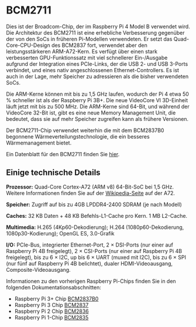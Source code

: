 # BCM2711

Dies ist der Broadcom-Chip, der im Raspberry Pi 4 Model B verwendet wird. Die Architektur des BCM2711 ist eine erhebliche Verbesserung gegenüber der von den SoCs in früheren Pi-Modellen verwendeten. Er setzt das Quad-Core-CPU-Design des BCM2837 fort, verwendet aber den leistungsstärkeren ARM-A72-Kern. Es verfügt über einen stark verbesserten GPU-Funktionssatz mit viel schnellerer Ein-/Ausgabe aufgrund der Integration eines PCIe-Links, der die USB 2- und USB 3-Ports verbindet, und eines nativ angeschlossenen Ethernet-Controllers. Es ist auch in der Lage, mehr Speicher zu adressieren als die bisher verwendeten SoCs.

Die ARM-Kerne können mit bis zu 1,5 GHz laufen, wodurch der Pi 4 etwa 50 % schneller ist als der Raspberry Pi 3B+. Die neue VideoCore VI 3D-Einheit läuft jetzt mit bis zu 500 MHz. Die ARM-Kerne sind 64-Bit, und während der VideoCore 32-Bit ist, gibt es eine neue Memory Management Unit, die bedeutet, dass sie auf mehr Speicher zugreifen kann als frühere Versionen.

Der BCM2711-Chip verwendet weiterhin die mit dem BCM2837B0 begonnene Wärmeverteilungstechnologie, die ein besseres Wärmemanagement bietet.

Ein Datenblatt für den BCM2711 finden Sie [hier](https://datasheets.raspberrypi.org/bcm2711/bcm2711-peripherals.pdf).

## Einige technische Details

**Prozessor:** Quad-Core Cortex-A72 (ARM v8) 64-Bit-SoC bei 1,5 GHz. Weitere Informationen finden Sie auf der [Wikipedia-Seite](https://en.wikipedia.org/wiki/ARM_Cortex-A72) auf der A72.

**Speicher:** Zugriff auf bis zu 4GB LPDDR4-2400 SDRAM (je nach Modell)

**Caches:** 32 KB Daten + 48 KB Befehls-L1-Cache pro Kern. 1 MB L2-Cache.

**Multimedia:** H.265 (4Kp60-Dekodierung); H.264 (1080p60-Dekodierung, 1080p30-Kodierung); OpenGL ES, 3.0-Grafik

**I/O:** PCIe-Bus, integrierter Ethernet-Port, 2 × DSI-Ports (nur einer auf Raspberry Pi 4B freigelegt), 2 × CSI-Ports (nur einer auf Raspberry Pi 4B freigelegt), bis zu 6 × I2C, up bis 6 × UART (muxed mit I2C), bis zu 6 × SPI (nur fünf auf Raspberry Pi 4B belichtet), dualer HDMI-Videoausgang, Composite-Videoausgang.


Informationen zu den vorherigen Raspberry Pi-Chips finden Sie in den folgenden Dokumentationsabschnitten:

* Raspberry Pi 3+ Chip [BCM2837B0](../bcm2837b0/README.md)
* Raspberry Pi 3 Chip [BCM2837](../bcm2837/README.md)
* Raspberry Pi 2 Chip [BCM2836](../bcm2836/README.md)
* Raspberry Pi 1-Chip [BCM2835](../bcm2835/README.md)